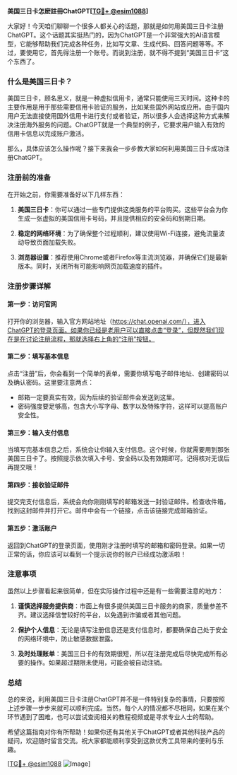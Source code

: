 **美国三日卡怎麽註冊ChatGPT[[TG💪+ @esim1088](https://t.me/s/esim1088)]**

大家好！今天咱们聊聊一个很多人都关心的话题，那就是如何用美国三日卡注册ChatGPT。这个话题其实挺热门的，因为ChatGPT是一个非常强大的AI语言模型，它能够帮助我们完成各种任务，比如写文章、生成代码、回答问题等等。不过，要使用它，首先得注册一个账号。而说到注册，就不得不提到“美国三日卡”这个东西了。

### 什么是美国三日卡？

美国三日卡，顾名思义，就是一种虚拟信用卡，通常只能使用三天时间。这种卡的主要作用是用于那些需要信用卡验证的服务，比如某些国外网站或应用。由于国内用户无法直接使用国外信用卡进行支付或者验证，所以很多人会选择这种方式来解决注册海外服务的问题。ChatGPT就是一个典型的例子，它要求用户输入有效的信用卡信息以完成账户激活。

那么，具体应该怎么操作呢？接下来我会一步步教大家如何利用美国三日卡成功注册ChatGPT。

### 注册前的准备

在开始之前，你需要准备好以下几样东西：

1. **美国三日卡**：你可以通过一些专门提供这类服务的平台购买。这些平台会为你生成一张虚拟的美国信用卡号码，并且提供相应的安全码和到期日期。
   
2. **稳定的网络环境**：为了确保整个过程顺利，建议使用Wi-Fi连接，避免流量波动导致页面加载失败。

3. **浏览器设置**：推荐使用Chrome或者Firefox等主流浏览器，并确保它们是最新版本。同时，关闭所有可能影响网页加载速度的插件。

### 注册步骤详解

#### 第一步：访问官网
打开你的浏览器，输入官方网站地址（https://chat.openai.com/），进入ChatGPT的登录页面。如果你已经是老用户可以直接点击“登录”，但既然我们现在是在讨论注册流程，那就选择右上角的“注册”按钮。

#### 第二步：填写基本信息
点击“注册”后，你会看到一个简单的表单，需要你填写电子邮件地址、创建密码以及确认密码。这里要注意两点：
- 邮箱一定要真实有效，因为后续的验证邮件会发送到这里。
- 密码强度要足够高，包含大小写字母、数字以及特殊字符，这样可以提高账户安全性。

#### 第三步：输入支付信息
当填写完基本信息之后，系统会让你输入支付信息。这个时候，你就需要用到那张美国三日卡了。按照提示依次填入卡号、安全码以及有效期即可。记得核对无误后再提交哦！

#### 第四步：接收验证邮件
提交完支付信息后，系统会向你刚刚填写的邮箱发送一封验证邮件。检查收件箱，找到这封邮件并打开它。邮件中会有一个链接，点击该链接完成邮箱验证。

#### 第五步：激活账户
返回到ChatGPT的登录页面，使用刚才注册时填写的邮箱和密码登录。如果一切正常的话，你应该可以看到一个提示说你的账户已经成功激活啦！

### 注意事项

虽然以上步骤看起来很简单，但在实际操作过程中还是有一些需要注意的地方：

1. **谨慎选择服务提供商**：市面上有很多提供美国三日卡服务的商家，质量参差不齐。建议选择信誉较好的平台，以免遇到诈骗或者其他问题。

2. **保护个人信息**：无论是填写注册信息还是支付信息时，都要确保自己处于安全的网络环境中，防止敏感数据泄露。

3. **及时处理账单**：美国三日卡的有效期很短，所以在注册完成后尽快完成所有必要的操作。如果超过期限未使用，可能会被自动注销。

### 总结

总的来说，利用美国三日卡注册ChatGPT并不是一件特别复杂的事情，只要按照上述步骤一步步来就可以顺利完成。当然，每个人的情况都不尽相同，如果在某个环节遇到了困难，也可以尝试查阅相关的教程视频或是寻求专业人士的帮助。

希望这篇指南对你有所帮助！如果你还有其他关于ChatGPT或者其他科技产品的疑问，欢迎随时留言交流。祝大家都能顺利享受到这款优秀工具带来的便利与乐趣。

[[TG💪+ @esim1088](https://t.me/s/esim1088) ![Image](https://i.postimg.cc/4NQfJmqS/Snipaste-2025-05-13-00-14-12.png)]
